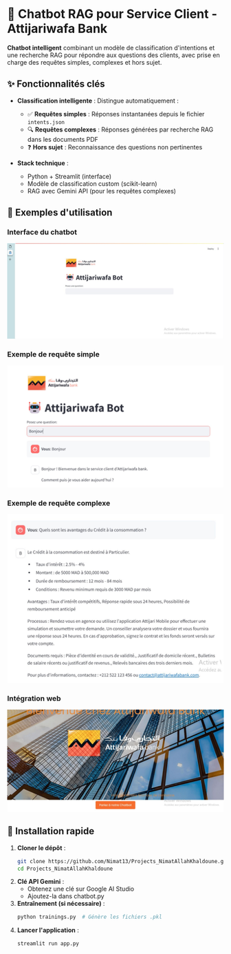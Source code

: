 # 🤖 Chatbot RAG pour Service Client - Attijariwafa Bank

**Chatbot intelligent** combinant un modèle de classification d'intentions et une recherche RAG pour répondre aux questions des clients, avec prise en charge des requêtes simples, complexes et hors sujet.

## ✨ Fonctionnalités clés
- **Classification intelligente** : Distingue automatiquement :
  - ✅ **Requêtes simples** : Réponses instantanées depuis le fichier `intents.json`
  - 🔍 **Requêtes complexes** : Réponses générées par recherche RAG dans les documents PDF
  - ❓ **Hors sujet** : Reconnaissance des questions non pertinentes

- **Stack technique** :
  - Python + Streamlit (interface)
  - Modèle de classification custom (scikit-learn)
  - RAG avec Gemini API (pour les requêtes complexes)

## 📸 Exemples d'utilisation
### Interface du chatbot
![Interface principale](./images/interface_chatbot.jpg)

### Exemple de requête simple
![Réponse directe](./images/exemple_question_simple.jpg)

### Exemple de requête complexe
![Réponse RAG](./images/exemple_question_complexe.jpg)

### Intégration web
![Interface web](./images/interface_site_web.jpg)

## 🚀 Installation rapide
1. **Cloner le dépôt** :
   ```bash
   git clone https://github.com/Nimat13/Projects_NimatAllahKhaldoune.git
   cd Projects_NimatAllahKhaldoune
   ```
2. **Clé API Gemini** :
    - Obtenez une clé sur Google AI Studio
    - Ajoutez-la dans chatbot.py
3. **Entraînement (si nécessaire)** :
    ```bash
    python trainings.py  # Génère les fichiers .pkl
    ```
4. **Lancer l'application** :
    ```bash
    streamlit run app.py
    ```